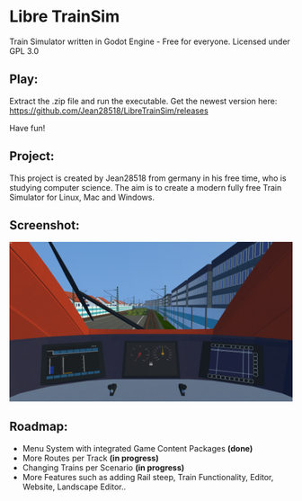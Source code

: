 # Libre TrainSim
Train Simulator written in Godot Engine - Free for everyone. Licensed under GPL 3.0

## Play:
Extract the .zip file and run the executable.
Get the newest version here: https://github.com/Jean28518/LibreTrainSim/releases

Have fun!

## Project:
This project is created by Jean28518 from germany in his free time, who is studying computer science. The aim is to create a modern fully free Train Simulator for Linux, Mac and Windows.

## Screenshot:
![Screenshot](screenshot.png)

## Roadmap:
- Menu System with integrated Game Content Packages **(done)**
- More Routes per Track **(in progress)**
- Changing Trains per Scenario **(in progress)**
- More Features such as adding Rail steep, Train Functionality, Editor, Website, Landscape Editor..


